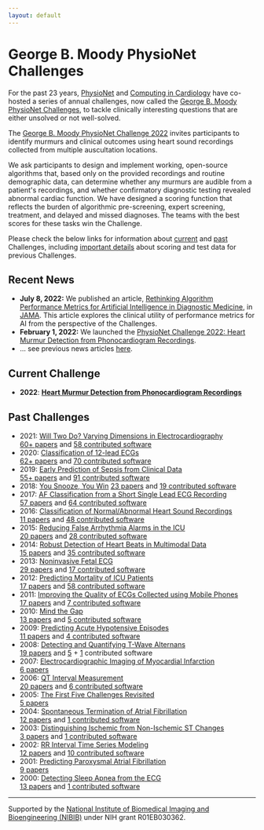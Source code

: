 ```yaml
---
layout: default
---
```


# George B. Moody PhysioNet Challenges

For the past 23 years, [PhysioNet](https://physionet.org) and [Computing in Cardiology](http://www.cinc.org/) have co-hosted a series of annual challenges, now called the [George B. Moody PhysioNet Challenges](/about/), to tackle clinically interesting questions that are either unsolved or not well-solved.

The [George B. Moody PhysioNet Challenge 2022](/2022/) invites participants to identify murmurs and clinical outcomes using heart sound recordings collected from multiple auscultation locations.

We ask participants to design and implement working, open-source algorithms that, based only on the provided recordings and routine demographic data, can determine whether any murmurs are audible from a patient's recordings, and whether confirmatory diagnostic testing revealed abnormal cardiac function. We have designed a scoring function that reflects the burden of algorithmic pre-screening, expert screening, treatment, and delayed and missed diagnoses. The teams with the best scores for these tasks win the Challenge.

Please check the below links for information about [current](#current) and [past](#past) Challenges, including [important details](/faq/) about scoring and test data for previous Challenges.

## <a name="news"></a> Recent News

- __July 8, 2022:__ We published an article, [Rethinking Algorithm Performance Metrics for Artificial Intelligence in Diagnostic Medicine](https://jamanetwork.com/journals/jama/fullarticle/2794258), in [JAMA](https://jamanetwork.com/). This article explores the clinical utility of performance metrics for AI from the perspective of the Challenges.
- __February 1, 2022:__ We launched the [PhysioNet Challenge 2022: Heart Murmur Detection from Phonocardiogram Recordings](/2022/).
- ... see previous news articles [here](/news/).

## <a name="current"></a> Current Challenge
- __2022__: __[Heart Murmur Detection from Phonocardiogram Recordings](/2022/)__

## <a name="past"></a> Past Challenges
- 2021: [Will Two Do? Varying Dimensions in Electrocardiography](/2021/)  
 [60+ papers](https://physionet.org/files/challenge-2021/1.0.3/papers/index.html) and [58 contributed software](https://physionet.org/files/challenge-2021/1.0.3/sources)
- 2020: [Classification of 12-lead ECGs](/2020/)  
 [62+ papers](https://physionet.org/files/challenge-2020/1.0.2/papers/index.html) and [70 contributed software](https://physionet.org/files/challenge-2020/1.0.2/sources)
- 2019: [Early Prediction of Sepsis from Clinical Data](https://physionet.org/content/challenge-2019/)  
 [55+ papers](https://physionet.org/files/challenge-2019/1.0.0/papers/index.html) and [91 contributed software](https://physionet.org/static/published-projects/challenge-2019/1.0.0/sources/)
- 2018: [You Snooze, You Win](/2018/) 
 [23 papers](/2018/papers/) and [19 contributed software](https://physionet.org/static/published-projects/challenge-2018/1.0.0/sources/)
- 2017: [AF Classification from a Short Single Lead ECG Recording](https://physionet.org/content/challenge-2017/)  
  [57 papers](https://archive.physionet.org/challenge/2017/papers/) and [64 contributed software](https://archive.physionet.org/challenge/2017/sources/)
- 2016: [Classification of Normal/Abnormal Heart Sound Recordings](2016)  
 [11 papers](2016/papers) and [48 contributed software](2016#sources)
- 2015: [Reducing False Arrhythmia Alarms in the ICU](2015)  
 [20 papers](2015/papers) and [28 contributed software](2015#challenge-results)
- 2014: [Robust Detection of Heart Beats in Multimodal Data](2014)  
 [15 papers](2014/papers) and [35 contributed software](https://archive.physionet.org/challenge/2014/sources/)
- 2013: [Noninvasive Fetal ECG](2013)  
 [29 papers](2013/papers) and [17 contributed software](https://archive.physionet.org/challenge/2013/sources/)
- 2012: [Predicting Mortality of ICU Patients](2012)  
 [17 papers](2012/papers) and [58 contributed software](https://archive.physionet.org/challenge/2012/sources/)
- 2011: [Improving the Quality of ECGs Collected using Mobile Phones](2011)  
 [17 papers](2011#papers) and [7 contributed software](https://archive.physionet.org/challenge/2011/sources/)
- 2010: [Mind the Gap](2010)  
 [13 papers](2010#papers) and [5 contributed software](https://archive.physionet.org/challenge/2010/sources/)
- 2009: [Predicting Acute Hypotensive Episodes](https://physionet.org/content/challenge-2009/)  
 [11 papers](https://archive.physionet.org/challenge/2009/papers/) and [4 contributed software](https://archive.physionet.org/challenge/2009/sources/)
- 2008: [Detecting and Quantifying T-Wave Alternans](https://physionet.org/content/challenge-2008/)  
 [19 papers](https://archive.physionet.org/challenge/2008/papers/) and [5](https://archive.physionet.org/challenge/2008/sources/) + [1](https://archive.physionet.org/physiotools/TWAnalyser/)  contributed software
- 2007: [Electrocardiographic Imaging of Myocardial Infarction](https://physionet.org/content/challenge-2007/)  
 [6 papers](https://archive.physionet.org/challenge/2007/papers/)
- 2006: [QT Interval Measurement](https://physionet.org/content/challenge-2006/)  
 [20 papers](https://archive.physionet.org/challenge/2006/papers/) and [6 contributed software](https://archive.physionet.org/challenge/2006/sources/)
- 2005: [The First Five Challenges Revisited](https://physionet.org/content/challenge-2005/)  
 [5 papers](https://archive.physionet.org/challenge/2005/papers/)
- 2004: [Spontaneous Termination of Atrial Fibrillation](https://physionet.org/content/challenge-2004/)  
[12 papers](https://archive.physionet.org/challenge/2004/papers/) and [1 contributed software](https://archive.physionet.org/challenge/2004/cantini-src/)
- 2003: [Distinguishing Ischemic from Non-Ischemic ST Changes](https://physionet.org/content/challenge-2003/)  
 [3 papers](https://archive.physionet.org/challenge/2003/papers/) and [1 contributed software](https://archive.physionet.org/challenge/2003/code/)
- 2002: [RR Interval Time Series Modeling](https://physionet.org/content/challenge-2002/)  
 [12 papers](https://archive.physionet.org/challenge/2002/papers/) and [10 contributed software](https://archive.physionet.org/challenge/2002/generators/)
- 2001: [Predicting Paroxysmal Atrial Fibrillation](https://physionet.org/content/challenge-2001/)  
 [9 papers](https://archive.physionet.org/challenge/2001/papers/)
- 2000: [Detecting Sleep Apnea from the ECG](https://physionet.org/content/challenge-2000/)  
 [13 papers](https://archive.physionet.org/challenge/2000/papers/) and [1 contributed software](https://archive.physionet.org/physiotools/apdet/)

---

Supported by the [National Institute of Biomedical Imaging and Bioengineering (NIBIB)](https://www.nibib.nih.gov/) under NIH grant R01EB030362.
